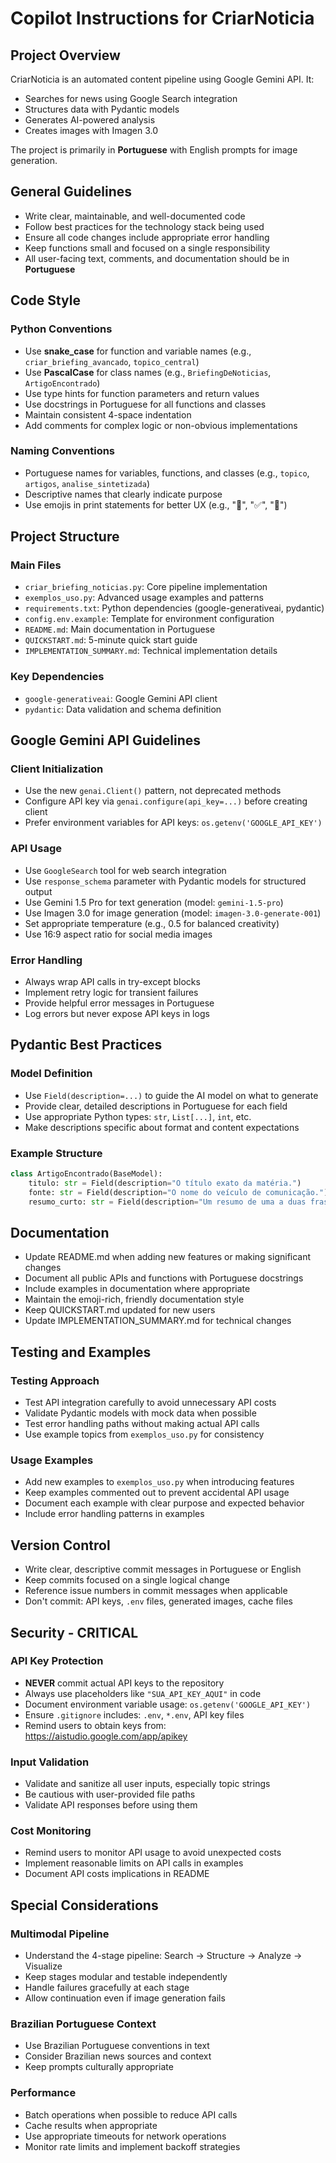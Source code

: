 # Copilot Instructions for CriarNoticia

## Project Overview
CriarNoticia is an automated content pipeline using Google Gemini API. It:
- Searches for news using Google Search integration
- Structures data with Pydantic models
- Generates AI-powered analysis
- Creates images with Imagen 3.0

The project is primarily in **Portuguese** with English prompts for image generation.

## General Guidelines
- Write clear, maintainable, and well-documented code
- Follow best practices for the technology stack being used
- Ensure all code changes include appropriate error handling
- Keep functions small and focused on a single responsibility
- All user-facing text, comments, and documentation should be in **Portuguese**

## Code Style

### Python Conventions
- Use **snake_case** for function and variable names (e.g., `criar_briefing_avancado`, `topico_central`)
- Use **PascalCase** for class names (e.g., `BriefingDeNoticias`, `ArtigoEncontrado`)
- Use type hints for function parameters and return values
- Use docstrings in Portuguese for all functions and classes
- Maintain consistent 4-space indentation
- Add comments for complex logic or non-obvious implementations

### Naming Conventions
- Portuguese names for variables, functions, and classes (e.g., `topico`, `artigos`, `analise_sintetizada`)
- Descriptive names that clearly indicate purpose
- Use emojis in print statements for better UX (e.g., "🚀", "✅", "🔎")

## Project Structure

### Main Files
- `criar_briefing_noticias.py`: Core pipeline implementation
- `exemplos_uso.py`: Advanced usage examples and patterns
- `requirements.txt`: Python dependencies (google-generativeai, pydantic)
- `config.env.example`: Template for environment configuration
- `README.md`: Main documentation in Portuguese
- `QUICKSTART.md`: 5-minute quick start guide
- `IMPLEMENTATION_SUMMARY.md`: Technical implementation details

### Key Dependencies
- `google-generativeai`: Google Gemini API client
- `pydantic`: Data validation and schema definition

## Google Gemini API Guidelines

### Client Initialization
- Use the new `genai.Client()` pattern, not deprecated methods
- Configure API key via `genai.configure(api_key=...)` before creating client
- Prefer environment variables for API keys: `os.getenv('GOOGLE_API_KEY')`

### API Usage
- Use `GoogleSearch` tool for web search integration
- Use `response_schema` parameter with Pydantic models for structured output
- Use Gemini 1.5 Pro for text generation (model: `gemini-1.5-pro`)
- Use Imagen 3.0 for image generation (model: `imagen-3.0-generate-001`)
- Set appropriate temperature (e.g., 0.5 for balanced creativity)
- Use 16:9 aspect ratio for social media images

### Error Handling
- Always wrap API calls in try-except blocks
- Implement retry logic for transient failures
- Provide helpful error messages in Portuguese
- Log errors but never expose API keys in logs

## Pydantic Best Practices

### Model Definition
- Use `Field(description=...)` to guide the AI model on what to generate
- Provide clear, detailed descriptions in Portuguese for each field
- Use appropriate Python types: `str`, `List[...]`, `int`, etc.
- Make descriptions specific about format and content expectations

### Example Structure
```python
class ArtigoEncontrado(BaseModel):
    titulo: str = Field(description="O título exato da matéria.")
    fonte: str = Field(description="O nome do veículo de comunicação.")
    resumo_curto: str = Field(description="Um resumo de uma a duas frases.")
```

## Documentation
- Update README.md when adding new features or making significant changes
- Document all public APIs and functions with Portuguese docstrings
- Include examples in documentation where appropriate
- Maintain the emoji-rich, friendly documentation style
- Keep QUICKSTART.md updated for new users
- Update IMPLEMENTATION_SUMMARY.md for technical changes

## Testing and Examples

### Testing Approach
- Test API integration carefully to avoid unnecessary API costs
- Validate Pydantic models with mock data when possible
- Test error handling paths without making actual API calls
- Use example topics from `exemplos_uso.py` for consistency

### Usage Examples
- Add new examples to `exemplos_uso.py` when introducing features
- Keep examples commented out to prevent accidental API usage
- Document each example with clear purpose and expected behavior
- Include error handling patterns in examples

## Version Control
- Write clear, descriptive commit messages in Portuguese or English
- Keep commits focused on a single logical change
- Reference issue numbers in commit messages when applicable
- Don't commit: API keys, `.env` files, generated images, cache files

## Security - CRITICAL

### API Key Protection
- **NEVER** commit actual API keys to the repository
- Always use placeholders like `"SUA_API_KEY_AQUI"` in code
- Document environment variable usage: `os.getenv('GOOGLE_API_KEY')`
- Ensure `.gitignore` includes: `.env`, `*.env`, API key files
- Remind users to obtain keys from: https://aistudio.google.com/app/apikey

### Input Validation
- Validate and sanitize all user inputs, especially topic strings
- Be cautious with user-provided file paths
- Validate API responses before using them

### Cost Monitoring
- Remind users to monitor API usage to avoid unexpected costs
- Implement reasonable limits on API calls in examples
- Document API costs implications in README

## Special Considerations

### Multimodal Pipeline
- Understand the 4-stage pipeline: Search → Structure → Analyze → Visualize
- Keep stages modular and testable independently
- Handle failures gracefully at each stage
- Allow continuation even if image generation fails

### Brazilian Portuguese Context
- Use Brazilian Portuguese conventions in text
- Consider Brazilian news sources and context
- Keep prompts culturally appropriate

### Performance
- Batch operations when possible to reduce API calls
- Cache results when appropriate
- Use appropriate timeouts for network operations
- Monitor rate limits and implement backoff strategies
